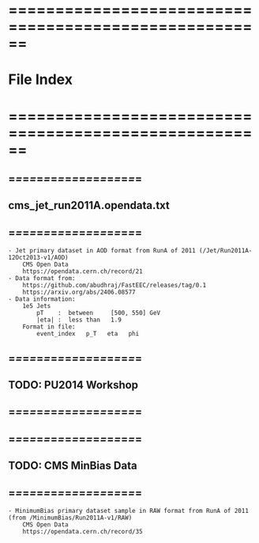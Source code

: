 # ======================================================
# File Index
# ======================================================

## =*=*=*=*=*=*=*=*=*=*=*=*=*=*=*=*=*=*=
## cms_jet_run2011A.opendata.txt
## =*=*=*=*=*=*=*=*=*=*=*=*=*=*=*=*=*=*=
    - Jet primary dataset in AOD format from RunA of 2011 (/Jet/Run2011A-12Oct2013-v1/AOD)
        CMS Open Data
        https://opendata.cern.ch/record/21
    - Data format from:
        https://github.com/abudhraj/FastEEC/releases/tag/0.1
        https://arxiv.org/abs/2406.08577
    - Data information:
        1e5 Jets
            pT    :  between     [500, 550] GeV
            |eta| :  less than   1.9
        Format in file:
            event_index   p_T   eta   phi


## =*=*=*=*=*=*=*=*=*=*=*=*=*=*=*=*=*=*=
## TODO: PU2014 Workshop
## =*=*=*=*=*=*=*=*=*=*=*=*=*=*=*=*=*=*=


## =*=*=*=*=*=*=*=*=*=*=*=*=*=*=*=*=*=*=
## TODO: CMS MinBias Data
## =*=*=*=*=*=*=*=*=*=*=*=*=*=*=*=*=*=*=
    - MinimumBias primary dataset sample in RAW format from RunA of 2011 (from /MinimumBias/Run2011A-v1/RAW)
        CMS Open Data
        https://opendata.cern.ch/record/35
